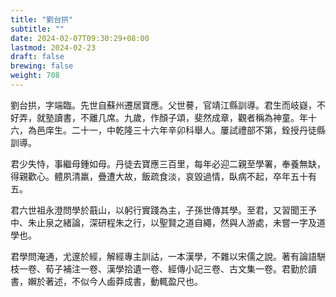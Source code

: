 ```yaml
---
title: "劉台拱"
subtitle: ""
date: 2024-02-07T09:30:29+08:00
lastmod: 2024-02-23
draft: false
brewing: false
weight: 708
---
```



劉台拱，字端臨。先世自蘇州遷居寶應。父世謩，官靖江縣訓導。君生而岐嶷，不好弄，就塾讀書，不離几席。九歲，作顏子頌，斐然成章，觀者稱為神童。年十六，為邑庠生。二十一，中乾隆三十六年辛卯科舉人。屢試禮部不第，銓授丹徒縣訓導。

君少失恃，事繼母鍾如母。丹徒去寶應三百里，每年必迎二親至學署，奉養無缺，得親歡心。體夙清羸，疊遭大故，飯疏食淡，哀毀過情，臥病不起，卒年五十有五。

君六世祖永澄問學於蕺山，以躬行實踐為主，子孫世傳其學。至君，又習聞王予中、朱止泉之緒論，深研程朱之行，以聖賢之道自繩，然與人游處，未嘗一字及道學也。

君學問淹通，尤邃於經，解經專主訓詁，一本漢學，不雜以宋儒之說。著有論語駢枝一卷、荀子補注一卷、漢學拾遺一卷、經傳小記三卷、古文集一卷。君勤於讀書，嬾於著述，不似今人鹵莽成書，動輒盈尺也。
